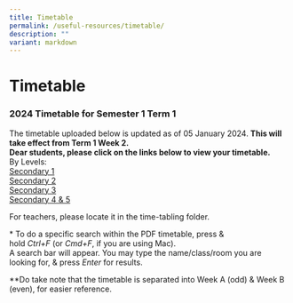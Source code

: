 ```yaml
---
title: Timetable
permalink: /useful-resources/timetable/
description: ""
variant: markdown
---
```

# Timetable

### 2024 Timetable for Semester 1 Term 1
The timetable uploaded below is updated as of 05 January 2024. **This will take effect from Term 1 Week 2.**
<br>
**Dear students, please click on the links below to view your timetable.**
<br>
By Levels:
<br>
<a href="https://drive.google.com/file/d/17ZX-cNdz_Hb0ej8S6mNlT7iF99bWsSYq/view?usp=drive_link" target="_blank">Secondary 1</a>
<br>
<a href="https://drive.google.com/file/d/1YhgKwYKZAEpOV2NL0LnTXrTZauCa3nSX/view?usp=drive_link" target="_blank">Secondary 2</a>
<br>
<a href="https://drive.google.com/file/d/1ic45nN5vgwtyQAsUfTQY_XMoat0hqnBC/view?usp=drive_link" target="_blank">Secondary 3</a>
<br>
<a href="https://drive.google.com/file/d/1MOuW1J2LQrfGdQGdqDo-igxh0_4-DuNM/view?usp=sharing" target="_blank">Secondary 4 &amp; 5</a>



  
For teachers, please locate it in the time-tabling folder.  
  
\* To do a specific search within the PDF timetable, press &amp; hold&nbsp;_Ctrl+F_&nbsp;(or&nbsp;_Cmd+F_, if you are using Mac).  
A search bar will appear. You may type the name/class/room you are looking for, &amp; press&nbsp;_Enter_&nbsp;for results.  
  
\*\*Do take note that the timetable is separated into Week A (odd) &amp; Week B (even), for easier reference.